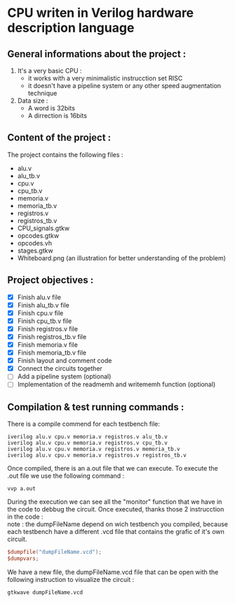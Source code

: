 # CPU writen in Verilog hardware description language

## General informations about the project :
1. It's a very basic CPU :
    * it works with a very minimalistic instrucction set RISC
    * it doesn't have a pipeline system or any other speed augmentation technique
2. Data size :
    * A word is 32bits
    * A dirrection is 16bits

## Content of the project :
The project contains the following files :
- alu.v
- alu_tb.v
- cpu.v
- cpu_tb.v
- memoria.v
- memoria_tb.v
- registros.v
- registros_tb.v
- CPU_signals.gtkw
- opcodes.gtkw
- opcodes.vh
- stages.gtkw
- Whiteboard.png    (an illustration for better understanding of the problem)
## Project objectives :
- [x] Finish alu.v file
- [x] Finish alu_tb.v file
- [x] Finish cpu.v file
- [x] Finish cpu_tb.v file
- [x] Finish registros.v file
- [x] Finish registros_tb.v file
- [x] Finish memoria.v file
- [x] Finish memoria_tb.v file
- [x] Finish layout and comment code
- [x] Connect the circuits together
- [ ] Add a pipeline system (optional)
- [ ] Implementation of the readmemh and writememh function (optional)
## Compilation & test running commands :
There is a compile commend for each testbench file:
```
iverilog alu.v cpu.v memoria.v registros.v alu_tb.v
iverilog alu.v cpu.v memoria.v registros.v cpu_tb.v
iverilog alu.v cpu.v memoria.v registros.v memoria_tb.v
iverilog alu.v cpu.v memoria.v registros.v registros_tb.v
```
Once compiled, there is an a.out file that we can execute.
To execute the .out file we use the following command :
```
vvp a.out
```
During the execution we can see all the "monitor" function that we have in the code to debbug the circuit.
Once executed, thanks those 2 instrucction in the code :  
note : the dumpFileName depend on wich testbench you compiled, because each testbench have a different .vcd file that contains the grafic of it's own circuit.
```verilog
$dumpfile("dumpFileName.vcd");
$dumpvars;		 
```
We have a new file, the dumpFileName.vcd file that can be open with the following instruction to visualize the circuit :
```
gtkwave dumpFileName.vcd
```